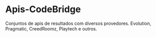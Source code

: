# Apis-CodeBridge
Conjuntos de apis de resultados com diversos provedores. Evolution, Pragmatic, CreedRoomz, Playtech e outros.
